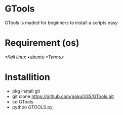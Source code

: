 # GTools

GTools is maded for beginners to install a scripts easy
# Requirement (os)
*•Kali linux*
*•ubuntu*
*•Termux*
# Installition
* pkg install git
* git clone https://github.com/gokul335/GTools.git
* cd GTools
* python GTOOLS.py

